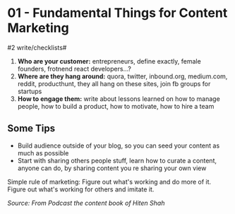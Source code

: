 # 01 - Fundamental Things for Content Marketing
#2 write/checklists#

1. **Who are your customer:** entrepreneurs, define exactly,  female founders, frotnend react developers...? 
2. **Where are they hang around:** quora, twitter, inbound.org, medium.com, reddit, producthunt, they all hang on these sites, join fb groups for startups
3. **How to engage them:** write about lessons learned on how to manage people, how to build a product, how to motivate, how to  hire a team 

## Some Tips
* Build audience outside of your blog, so you can seed your content as much as possible
* Start with sharing others people stuff, learn how to curate a content, anyone can do, by sharing content you re sharing your own view 


Simple rule of marketing: Figure out what's working and do more of it. Figure out what's working for others and imitate it. 

_Source: From Podcast the content book of Hiten Shah_
